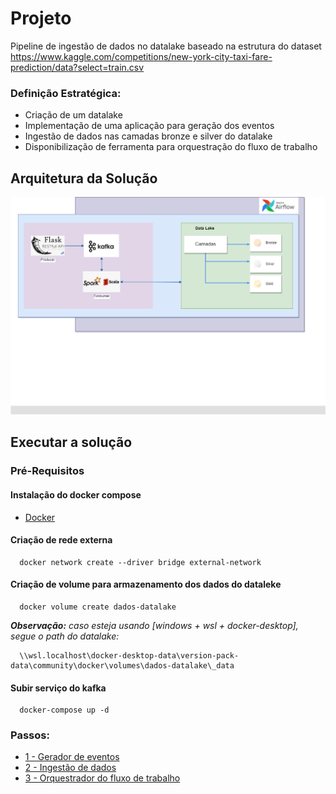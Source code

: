 # Projeto
Pipeline de ingestão de dados no datalake baseado na estrutura do dataset https://www.kaggle.com/competitions/new-york-city-taxi-fare-prediction/data?select=train.csv

### Definição Estratégica:
- Criação de um datalake
- Implementação de uma aplicação para geração dos eventos
- Ingestão de dados nas camadas bronze e silver do datalake
- Disponibilização de ferramenta para orquestração do fluxo de trabalho

## Arquitetura da Solução
![img.png](img/img.png)


## Executar a solução

### Pré-Requisitos
#### Instalação do docker compose
- [Docker](https://docs.docker.com/compose/install/)

#### Criação de rede externa
```
  docker network create --driver bridge external-network
```

#### Criação de volume para armazenamento dos dados do dataleke
```
  docker volume create dados-datalake
```

***Observação:*** _caso esteja usando [windows + wsl + docker-desktop], segue o path do datalake:_
```
  \\wsl.localhost\docker-desktop-data\version-pack-data\community\docker\volumes\dados-datalake\_data
```


#### Subir serviço do kafka
```
  docker-compose up -d
```

### Passos:
  - [1 - Gerador de eventos](app-producer)
  - [2 - Ingestão de dados](app-consumer) 
  - [3 - Orquestrador do fluxo de trabalho](airflow)
